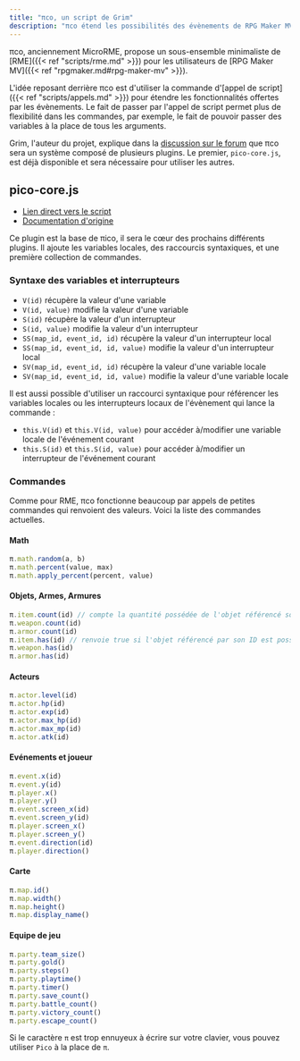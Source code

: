 ```yaml
---
title: "πco, un script de Grim"
description: "πco étend les possibilités des évènements de RPG Maker MV grâce aux appels de scripts."
---
```


πco, anciennement MicroRME, propose un sous-ensemble minimaliste de [RME]({{< ref "scripts/rme.md" >}}) pour les utilisateurs de [RPG Maker MV]({{< ref "rpgmaker.md#rpg-maker-mv" >}}).

L'idée reposant derrière πco est d'utiliser la commande d'[appel de script]({{< ref "scripts/appels.md" >}}) pour étendre les fonctionnalités offertes par les évènements. Le fait de passer par l'appel de script permet plus de flexibilité dans les commandes, par exemple, le fait de pouvoir passer des variables à la place de tous les arguments.

Grim, l'auteur du projet, explique dans la [discussion sur le forum](https://rpgmakeralliance.com/d/248-pco-event-making-et-autres-tribulations) que πco sera un système composé de plusieurs plugins. Le premier, `pico-core.js`, est déjà disponible et sera nécessaire pour utiliser les autres.

##  pico-core.js

- [Lien direct vers le script](https://raw.githubusercontent.com/grrim/pico/develop/plugins/pico-core.js)
- [Documentation d'origine](https://rpgmakeralliance.com/d/248-pco-event-making-et-autres-tribulations)

Ce plugin est la base de πico, il sera le cœur des prochains différents plugins. Il ajoute les variables locales, des raccourcis syntaxiques, et une première collection de commandes.

### Syntaxe des variables et interrupteurs

- `V(id)` récupère la valeur d'une variable
- `V(id, value)` modifie la valeur d'une variable
- `S(id)`  récupère la valeur d'un interrupteur
- `S(id, value)` modifie la valeur d'un interrupteur
- `SS(map_id, event_id, id)`  récupère la valeur d'un interrupteur local
- `SS(map_id, event_id, id, value)` modifie la valeur d'un interrupteur local
- `SV(map_id, event_id, id)`  récupère la valeur d'une variable locale
- `SV(map_id, event_id, id, value)` modifie la valeur d'une variable locale

Il est aussi possible d'utiliser un raccourci syntaxique pour référencer les variables locales ou les interrupteurs locaux de l'évènement qui lance la commande :

- `this.V(id)` et `this.V(id, value)` pour accéder à/modifier une variable locale de l'événement courant
- `this.S(id)` et `this.S(id, value)` pour accéder à/modifier un interrupteur de l'événement courant

### Commandes

Comme pour RME, πco fonctionne beaucoup par appels de petites commandes qui renvoient des valeurs. Voici la liste des commandes actuelles.

#### Math

```js
π.math.random(a, b)
π.math.percent(value, max)
π.math.apply_percent(percent, value)
```

#### Objets, Armes, Armures

```js
π.item.count(id) // compte la quantité possédée de l'objet référencé son ID.
π.weapon.count(id)
π.armor.count(id)
π.item.has(id) // renvoie true si l'objet référencé par son ID est possédé, false sinon.
π.weapon.has(id)
π.armor.has(id)
```

#### Acteurs

```js
π.actor.level(id)
π.actor.hp(id)
π.actor.exp(id)
π.actor.max_hp(id)
π.actor.max_mp(id)
π.actor.atk(id)
```

#### Evénements et joueur

```js
π.event.x(id)
π.event.y(id)
π.player.x()
π.player.y()
π.event.screen_x(id)
π.event.screen_y(id)
π.player.screen_x()
π.player.screen_y()
π.event.direction(id)
π.player.direction()
```

#### Carte

```js
π.map.id()
π.map.width()
π.map.height()
π.map.display_name()
```

#### Equipe de jeu

```js
π.party.team_size()
π.party.gold()
π.party.steps()
π.party.playtime()
π.party.timer()
π.party.save_count()
π.party.battle_count()
π.party.victory_count()
π.party.escape_count()
```

Si le caractère `π` est trop ennuyeux à écrire sur votre clavier, vous pouvez utiliser `Pico` à la place de `π`.
